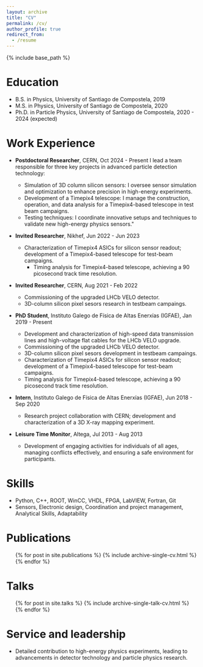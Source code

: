 ```yaml
---
layout: archive
title: "CV"
permalink: /cv/
author_profile: true
redirect_from:
  - /resume
---
```


{% include base_path %}

Education
======
* B.S. in Physics, University of Santiago de Compostela, 2019
* M.S. in Physics, University of Santiago de Compostela, 2020
* Ph.D. in Particle Physics, University of Santiago de Compostela, 2020 - 2024 (expected)

Work Experience
======
* **Postdoctoral Researcher**, CERN, Oct 2024 - Present
  I lead a team responsible for three key projects in advanced particle detection technology:
    * Simulation of 3D column silicon sensors: I oversee sensor simulation and optimization to enhance precision in high-energy experiments.
    * Development of a Timepix4 telescope: I manage the construction, operation, and data analysis for a Timepix4-based telescope in test beam campaigns.
    * Testing techniques: I coordinate innovative setups and techniques to validate new high-energy physics sensors."

* **Invited Researcher**, Nikhef, Jun 2022 - Jun 2023
  * Characterization of Timepix4 ASICs for silicon sensor readout; development of a Timepix4-based telescope for test-beam campaigns.
    * Timing analysis for Timepix4-based telescope, achieving a 90 picosecond track time resolution.

* **Invited Researcher**, CERN, Aug 2021 - Feb 2022
  * Commissioning of the upgraded LHCb VELO detector.
  * 3D-column silicon pixel sesors research in testbeam campaings. 

* **PhD Student**, Instituto Galego de Física de Altas Enerxías (IGFAE), Jan 2019 - Present
  * Development and characterization of high-speed data transmission lines and high-voltage flat cables for the LHCb VELO upgrade.
  * Commissioning of the upgraded LHCb VELO detector.
  * 3D-column silicon pixel sesors development in testbeam campaings.
  * Characterization of Timepix4 ASICs for silicon sensor readout; development of a Timepix4-based telescope for test-beam campaigns.
  * Timing analysis for Timepix4-based telescope, achieving a 90 picosecond track time resolution.

* **Intern**, Instituto Galego de Física de Altas Enerxías (IGFAE), Jun 2018 - Sep  2020
  * Research project collaboration with CERN; development and characterization of a 3D X-ray mapping experiment.

* **Leisure Time Monitor**, Altega, Jul 2013 - Aug 2013
  * Development of engaging activities for individuals of all ages, managing conflicts effectively, and ensuring a safe environment for participants.

Skills
======
* Python, C++, ROOT, WinCC, VHDL, FPGA, LabVIEW, Fortran, Git
* Sensors,  Electronic design, Coordination and project management, Analytical Skills, Adaptability

Publications
======
  <ul>{% for post in site.publications %}
    {% include archive-single-cv.html %}
  {% endfor %}</ul>
  
Talks
======
  <ul>{% for post in site.talks %}
    {% include archive-single-talk-cv.html %}
  {% endfor %}</ul>
  
Service and leadership
======
* Detailed contribution to high-energy physics experiments, leading to advancements in detector technology and particle physics research.
